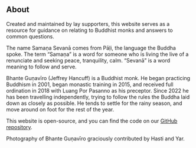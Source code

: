 ## About

Created and maintained by lay supporters, this website serves as a resource for guidance on relating to Buddhist monks and answers to common questions.

The name Samaṇa Sevanā comes from Pāḷi, the language the Buddha spoke. The term “Samaṇa” is a word for someone who is living the live of a renunciate and seeking peace, tranquility, calm. “Sevanā” is a word meaning to follow and serve.

Bhante Guṇavīro (Jeffrey Hancuff) is a Buddhist monk. He began practicing Buddhism in 2001, began monastic training in 2015, and received full ordination in 2018 with Luang Por Pasanno as his preceptor. Since 2022 he has been travelling independently, trying to follow the rules the Buddha laid down as closely as possible. He tends to settle for the rainy season, and move around on foot for the rest of the year.

This website is open-source, and you can find the code on our [GitHub repository](https://github.com/samanasevana/samanasevanasite).

Photography of Bhante Guṇavīro graciously contributed by Hasti and Yar.
